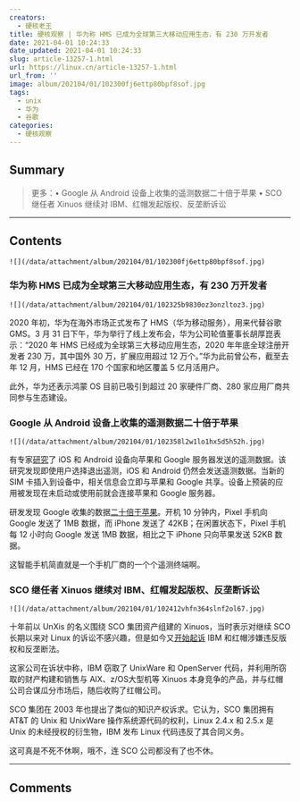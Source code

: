 ```yaml
---
creators:
  - 硬核老王
title: 硬核观察 | 华为称 HMS 已成为全球第三大移动应用生态，有 230 万开发者
date: 2021-04-01 10:24:33
date_updated: 2021-04-01 10:24:33
slug: article-13257-1.html
url: https://linux.cn/article-13257-1.html
url_from: ''
image: album/202104/01/102300fj6ettp80bpf8sof.jpg
tags:
  - unix
  - 华为
  - 谷歌
categories:
  - 硬核观察
---
```


## Summary

> 更多：• Google 从 Android 设备上收集的遥测数据二十倍于苹果 • SCO 继任者 Xinuos 继续对 IBM、红帽发起版权、反垄断诉讼

***

<!-- more -->

## Contents

`![](/data/attachment/album/202104/01/102300fj6ettp80bpf8sof.jpg)`

### 华为称 HMS 已成为全球第三大移动应用生态，有 230 万开发者

`![](/data/attachment/album/202104/01/102325b9830oz3onzltoz3.jpg)`

2020 年初，华为在海外市场正式发布了 HMS（华为移动服务），用来代替谷歌 GMS。3 月 31 日下午，华为举行了线上发布会，华为公司轮值董事长胡厚崑表示：“2020 年 HMS 已经成为全球第三大移动应用生态，2020 年年底全球注册开发者 230 万，其中国外 30 万，扩展应用超过 12 万个。”华为此前曾公布，截至去年 12 月，HMS 已经在 170 个国家和地区覆盖 5 亿月活用户。

此外，华为还表示鸿蒙 OS 目前已吸引到超过 20 家硬件厂商、280 家应用厂商共同参与生态建设。

### Google 从 Android 设备上收集的遥测数据二十倍于苹果

`![](/data/attachment/album/202104/01/102358l2w1lo1hx5d5h52h.jpg)`

有专家[研究](https://www.scss.tcd.ie/doug.leith/apple_google.pdf "https://www.scss.tcd.ie/doug.leith/apple_google.pdf")了 iOS 和 Android 设备向苹果和 Google 服务器发送的遥测数据。该研究发现即使用户选择退出遥测，iOS 和 Android 仍然会发送遥测数据。当新的 SIM 卡插入到设备中，相关信息会立即与苹果和 Google 共享。设备上预装的应用被发现在未启动或使用前就会连接苹果和 Google 服务器。

研发发现 Google 收集的数据[二十倍于苹果](https://therecord.media/google-collects-20-times-more-telemetry-from-android-devices-than-apple-from-ios/ "https://therecord.media/google-collects-20-times-more-telemetry-from-android-devices-than-apple-from-ios/")。开机 10 分钟内，Pixel 手机向 Google 发送了 1MB 数据，而 iPhone 发送了 42KB；在闲置状态下，Pixel 手机每 12 小时向 Google 发送 1MB 数据，相比之下 iPhone 只向苹果发送 52KB 数据。

这智能手机简直就是一个手机厂商的一个个遥测终端啊。

### SCO 继任者 Xinuos 继续对 IBM、红帽发起版权、反垄断诉讼

`![](/data/attachment/album/202104/01/102412vhfn364slnf2ol67.jpg)`

十年前以 UnXis 的名义围绕 SCO 集团资产组建的 Xinuos，当时表示对继续 SCO 长期以来对 Linux 的诉讼不感兴趣，但是如今又[开始起诉](https://www.theregister.com/2021/03/31/ibm_redhat_xinuos/ "https://www.theregister.com/2021/03/31/ibm_redhat_xinuos/") IBM 和红帽涉嫌违反版权和反垄断法。

这家公司在诉状中称，IBM 窃取了 UnixWare 和 OpenServer 代码，并利用所窃取的财产构建和销售与 AIX、z/OS大型机等 Xinuos 本身竞争的产品，并与红帽公司合谋瓜分市场后，随后收购了红帽公司。

SCO 集团在 2003 年也提出了类似的知识产权诉求。它认为，SCO 集团拥有 AT&T 的 Unix 和 UnixWare 操作系统源代码的权利，Linux 2.4.x 和 2.5.x 是 Unix 的未经授权的衍生物，IBM 发布 Linux 代码违反了其合同义务。

这可真是不死不休啊，哦不，连 SCO 公司都没有了也不休。

***

## Comments

